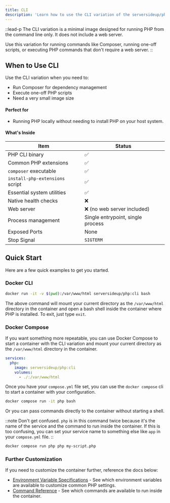```yaml
---
title: CLI
description: 'Learn how to use the CLI variation of the serversideup/php image.'
---
```


::lead-p
The CLI variation is a minimal image designed for running PHP from the command line only. It does not include a web server.

Use this variation for running commands like Composer, running one-off scripts, or executing PHP commands that don't require a web server.
::

## When to Use CLI
Use the CLI variation when you need to:

- Run Composer for dependency management
- Execute one-off PHP scripts
- Need a very small image size

#### Perfect for
- Running PHP locally without needing to install PHP on your host system.

#### What's Inside

| Item | Status |
|------|--------|
| PHP CLI binary | ✅ |
| Common PHP extensions | ✅ |
| `composer` executable | ✅ |
| `install-php-extensions` script | ✅ |
| Essential system utilities | ✅ |
| Native health checks | ❌ |
| Web server | ❌ (no web server included) |
| Process management | Single entrypoint, single process |
| Exposed Ports | None |
| Stop Signal | `SIGTERM` |

## Quick Start
Here are a few quick examples to get you started.

### Docker CLI
```bash [Terminal]
docker run -it -v $(pwd):/var/www/html serversideup/php:cli bash
```

The above command will mount your current directory as the `/var/www/html` directory in the container and open a bash shell inside the container where PHP is installed. To exit, just type `exit`.

### Docker Compose
If you want something more repeatable, you can use Docker Compose to start a container with the CLI variation and mount your current directory as the `/var/www/html` directory in the container.

```yml [compose.yml]
services:
  php:
    image: serversideup/php:cli
    volumes:
      - ./:/var/www/html
```

Once you have your `compose.yml` file set, you can use the `docker compose` cli to start a container with your configuration.

```bash [Terminal]
docker compose run -it php bash
```

Or you can pass commands directly to the container without starting a shell.

::note
Don't get confused. `php` is in this command twice because it's the name of the service and the command to run inside the container. If this is too confusing, you can set your service name to something else like `app` in your `compose.yml` file.
::

```bash [Terminal]
docker compose run php php my-script.php
```

### Further Customization
If you need to customize the container further, reference the docs below:

- [Environment Variable Specifications](docs/reference/environment-variable-specification) - See which environment variables are available to customize common PHP settings.
- [Command Reference](docs/reference/command-reference) - See which commands are available to run inside the container.
